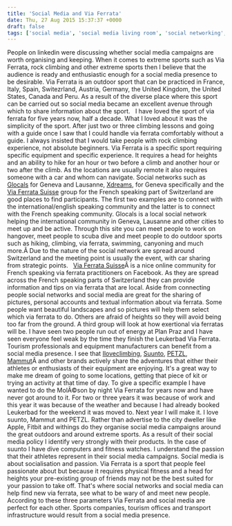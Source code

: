 ```yaml
---
title: 'Social Media and Via Ferrata'
date: Thu, 27 Aug 2015 15:37:37 +0000
draft: false
tags: ['social media', 'social media living room', 'social networking', 'Switzerland', 'travel', 'Via Ferrata']
---
```


People on linkedin were discussing whether social media campaigns are worth organising and keeping. When it comes to extreme sports such as Via Ferrata, rock climbing and other extreme sports then I believe that the audience is ready and enthusiastic enough for a social media presence to be desirable. Via Ferrata is an outdoor sport that can be practiced in France, Italy, Spain, Switezrland, Austria, Germany, the United Kingdom, the United States, Canada and Peru. As a result of the diverse place where this sport can be carried out so social media became an excellent avenue through which to share information about the sport.   I have loved the sport of via ferrata for five years now, half a decade. What I loved about it was the simplicity of the sport. After just two or three climbing lessons and going with a guide once I saw that I could handle via ferrata comfortably without a guide. I always insisted that I would take people with rock climbing experience, not absolute beginners. Via Ferrata is a specific sport requiring specific equipment and specific experience. It requires a head for heights and an ability to hike for an hour or two before a climb and another hour or two after the climb. As the locations are usually remote it also requires someone with a car and whom can navigate. Social networks such as [Glocals](http://www.glocals.com/) for Geneva and Lausanne, [Xdreams](https://www.facebook.com/groups/1401699720113334/?fref=ts), for Geneva specifically and the [Via Ferrata Suisse](https://www.facebook.com/groups/131972114884/) group for the French speaking part of Switzerland are good places to find participants. The first two examples are to connect with the international/english speaking community and the latter is to connect with the French speaking community. Glocals is a local social network helping the international community in Geneva, Lausanne and other cities to meet up and be active. Through this site you can meet people to work on hangover, meet people to scuba dive and meet people to do outdoor sports such as hiking, climbing, via ferrata, swimming, canyoning and much more.Â Due to the nature of the social network are spread around Switzerland and the meeting point is usually the event, with car sharing from strategic points.   [Via Ferrata Suisse](https://www.facebook.com/groups/131972114884/?fref=ts)Â is a nice online community for French speaking via ferrata practitioners on Facebook. As they are spread across the French speaking parts of Switzerland they can provide information and tips on via ferrata that are local. Aside from connecting people social networks and social media are great for the sharing of pictures, personal accounts and textual information about via ferrata. Some people want beautiful landscapes and so pictures will help them select which via ferrata to do. Others are afraid of heights so they will avoid being too far from the ground. A third group will look at how exertional via ferratas will be. I have seen two people run out of energy at Plan Praz and I have seen everyone feel weak by the time they finish the Leukerbad Via Ferrata. Tourism professionals and equipment manufacturers can benefit from a social media presence. I see that [Iloveclimbing](https://climbing.ilooove.it/), [Suunto](http://www.suunto.com/), [PETZL](http://www.petzl.com), [Mammut](http://www.mammut.ch)Â and other brands actively share the adventures that either their athletes or enthusiasts of their equipment are enjoying. It's a great way to make me dream of going to some locations, getting that piece of kit or trying an activity at that time of day. To give a specific example I have wanted to do the MolÃ©son by night Via Ferrata for years now and have never got around to it. For two or three years it was because of work and this year it was because of the weather and because I had already booked Leukerbad for the weekend it was moved to. Next year I will make it. I love suunto, Mammut and PETZL. Rather than advertise to the city dweller like Apple, Fitbit and withings do they organise social media campaigns around the great outdoors and around extreme sports. As a result of their social media policy I identify very strongly with their products. In the case of suunto I have dive computers and fitness watches. I understand the passion that their athletes represent in their social media campaigns. Social media is about socialisation and passion. Via Ferrata is a sport that people feel passionate about but because it requires physical fitness and a head for heights your pre-existing group of friends may not be the best suited for your passion to take off. That's where social networks and social media can help find new via ferrata, see what to be wary of and meet new people. According to these three parameters Via Ferrata and social media are perfect for each other. Sports companies, tourism offices and transport infrastructure would result from a social media presence.